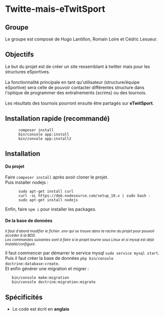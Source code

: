 # Twitte-mais-eTwitSport

## Groupe
Le groupe est composé de Hugo Lantillon, Romain Loire et Cédric Lesueur.

## Objectifs
Le but du projet est de créer un site ressemblant à twitter mais pour les structures eSportives. <br><br>
La fonctionnalité principale en tant qu'utilisateur (structure/équipe eSportive) sera celle de pouvoir contacter différentes structure dans l'optique de programmer des entraînements (scrims) ou des tournois. <br><br>
Les résultats des tournois pourront ensuite être partagés sur **eTwitSport**.

## Installation rapide (recommandé)

```
      composer install
      bin/console app:install
      bin/console app:install2
```


## Installation

#### Du projet
Faire `composer install` après avoir cloner le projet. <br>
Puis installer nodejs :
```
      sudo apt-get install curl
      curl -sL https://deb.nodesource.com/setup_10.x | sudo bash -
      sudo apt-get install nodejs
```
Enfin, faire `npm i` pour installer les packages.

#### De la base de données

*<sub>Il faut d'abord modifier le fichier .env qui se trouve dans la racine du projet pour pouvoir accéder à la BDD.</sub>* <br>
*<sub>Les commandes suivantes sont à faire si le projet tourne sous Linux et si mysql est déjà installé/configuré.</sub>*

Il faut commencer par démarrer le service mysql `sudo service mysql start`. <br>
Puis il faut créer la base de données `php bin/console doctrine:database:create`. <br>
Et enfin générer une migration et migrer :
```
   bin/console make:migration
   bin/console doctrine:migration:migrate
```


## Spécificités
* Le code est écrit en **anglais**
